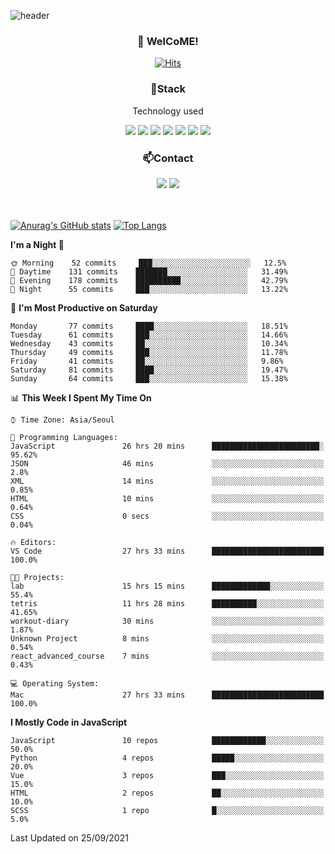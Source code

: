 ![header](https://capsule-render.vercel.app/api?type=waving&color=gradient&height=200&text=Kyungjoon&fontAlign=70&fontAlignY=40&animation=twinkling)

<h3 align="center">👋 WelCoME!</h3>

<div align=center>
  
[![Hits](https://hits.seeyoufarm.com/api/count/incr/badge.svg?url=https%3A%2F%2Fgithub.com%2Fuvula6921&count_bg=%2322BAC9&title_bg=%23827F7F&icon=iconify.svg&icon_color=%2325A27F&title=visits&edge_flat=false)](https://hits.seeyoufarm.com)
  
</div>
<h3 align="center">📌Stack</h3>
<p align="center">Technology used</p>
<div align="center"><img src="https://img.shields.io/badge/HTML5-E34F26?style=flat-square&logo=HTML5&logoColor=white"></img> <img src="https://img.shields.io/badge/CSS3-0A84FF?style=flat-square&logo=CSS3&logoColor=white"></img> <img src="https://img.shields.io/badge/JavaScript-FFCD11?style=flat-square&logo=JavaScript&logoColor=white"></img> <img src="https://img.shields.io/badge/React-00BCF6?style=flat-square&logo=React&logoColor=white"></img> <img src="https://img.shields.io/badge/jQuery-3655FF?style=flat-square&logo=jQuery&logoColor=white"></img> <img src="https://img.shields.io/badge/Ruby-E0115F?style=flat-square&logo=Ruby&logoColor=white"></img> <img src="https://img.shields.io/badge/Python-4B8BBE?style=flat-square&logo=Python&logoColor=white"></img></div>

<h3 align="center">📫Contact</h3>
<div align="center"><a href="https://velog.io/@uvula6921/"><img src="https://img.shields.io/badge/Blog-20c997?style=flat-square&logo=V&logoColor=white"/></a> <a href="pkj6921@gmail.com"><img src="https://img.shields.io/badge/Gmail-EA4335?style=flat-square&logo=Gmail&logoColor=white"/></a></div>
<br>
<br>

[![Anurag's GitHub stats](https://github-readme-stats.vercel.app/api?username=uvula6921&hide=stars,issues&show_icons=true&count_private=true&theme=tokyonight)](https://github.com/anuraghazra/github-readme-stats)
[![Top Langs](https://github-readme-stats.vercel.app/api/top-langs/?username=uvula6921&hide=css,jupyter%20notebook,html&exclude_repo=uvula6921,uvula6921.github.io&layout=compact&langs_count=8)](https://github.com/anuraghazra/github-readme-stats)

<!--START_SECTION:waka-->
**I'm a Night 🦉** 

```text
🌞 Morning    52 commits     ███░░░░░░░░░░░░░░░░░░░░░░   12.5% 
🌆 Daytime    131 commits    ███████░░░░░░░░░░░░░░░░░░   31.49% 
🌃 Evening    178 commits    ██████████░░░░░░░░░░░░░░░   42.79% 
🌙 Night      55 commits     ███░░░░░░░░░░░░░░░░░░░░░░   13.22%

```
📅 **I'm Most Productive on Saturday** 

```text
Monday       77 commits     ████░░░░░░░░░░░░░░░░░░░░░   18.51% 
Tuesday      61 commits     ███░░░░░░░░░░░░░░░░░░░░░░   14.66% 
Wednesday    43 commits     ██░░░░░░░░░░░░░░░░░░░░░░░   10.34% 
Thursday     49 commits     ███░░░░░░░░░░░░░░░░░░░░░░   11.78% 
Friday       41 commits     ██░░░░░░░░░░░░░░░░░░░░░░░   9.86% 
Saturday     81 commits     ████░░░░░░░░░░░░░░░░░░░░░   19.47% 
Sunday       64 commits     ███░░░░░░░░░░░░░░░░░░░░░░   15.38%

```


📊 **This Week I Spent My Time On** 

```text
⌚︎ Time Zone: Asia/Seoul

💬 Programming Languages: 
JavaScript               26 hrs 20 mins      ████████████████████████░   95.62% 
JSON                     46 mins             ░░░░░░░░░░░░░░░░░░░░░░░░░   2.8% 
XML                      14 mins             ░░░░░░░░░░░░░░░░░░░░░░░░░   0.85% 
HTML                     10 mins             ░░░░░░░░░░░░░░░░░░░░░░░░░   0.64% 
CSS                      0 secs              ░░░░░░░░░░░░░░░░░░░░░░░░░   0.04%

🔥 Editors: 
VS Code                  27 hrs 33 mins      █████████████████████████   100.0%

🐱‍💻 Projects: 
lab                      15 hrs 15 mins      █████████████░░░░░░░░░░░░   55.4% 
tetris                   11 hrs 28 mins      ██████████░░░░░░░░░░░░░░░   41.65% 
workout-diary            30 mins             ░░░░░░░░░░░░░░░░░░░░░░░░░   1.87% 
Unknown Project          8 mins              ░░░░░░░░░░░░░░░░░░░░░░░░░   0.54% 
react_advanced_course    7 mins              ░░░░░░░░░░░░░░░░░░░░░░░░░   0.43%

💻 Operating System: 
Mac                      27 hrs 33 mins      █████████████████████████   100.0%

```

**I Mostly Code in JavaScript** 

```text
JavaScript               10 repos            ████████████░░░░░░░░░░░░░   50.0% 
Python                   4 repos             █████░░░░░░░░░░░░░░░░░░░░   20.0% 
Vue                      3 repos             ███░░░░░░░░░░░░░░░░░░░░░░   15.0% 
HTML                     2 repos             ██░░░░░░░░░░░░░░░░░░░░░░░   10.0% 
SCSS                     1 repo              █░░░░░░░░░░░░░░░░░░░░░░░░   5.0%

```



 Last Updated on 25/09/2021
<!--END_SECTION:waka-->
